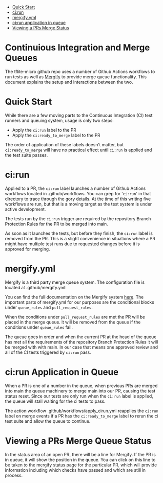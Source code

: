 * [Quick Start](#quick-start)
* [ci:run](#ci:run)
* [mergify.yml](#mergify.yml)
* [ci:run application in queue](ci:run-application-in-queue)
* [Viewing a PRs Merge Status](viewing-a-prs-merge-queue-status)
# Continuious Integration and Merge Queues
The tflite-micro github repo uses a number of Github Actions workflows to run tests as well as [Mergify](https://mergify.com/) to provide merge queue functionality. This document explains the setup and interactions between the two. 

# Quick Start
While there are a few moving parts to the Continuous Integration (CI) test runners and queuing system, usage is only two steps:
  
  * Apply the `ci:run` label to the PR
  * Apply the `ci:ready_to_merge` label to the PR

The order of application of these labels doesn't matter, but `ci:ready_to_merge` will have no practical effect until `ci:run` is applied and the test suite passes.

# ci:run
Applied to a PR, the `ci:run` label launches a number of Github Actions workflows located in .github/workflows. You can grep for '`ci:run`' in that directory to trace through the gory details. At the time of this writing five workflows are run, but that is a moving target as the test system is under active development.

The tests run by the `ci:run` trigger are required by the repository Branch Protection Rules for the PR to be merged into main.

As soon as it launches the tests, but before they finish, the `ci:run` label is removed from the PR. This is a slight convenience in situations where a PR might have multiple test runs due to requested changes before it is approved for merging.

# mergify.yml
Mergify is a third party merge queue system. The configuration file is located at .github/mergify.yml

You can find the full documentation on the Mergify system [here](https://docs.mergify.com/). The important parts of mergify.yml for our purposes are the conditional blocks under `queue_rules` and `pull_request_rules`. 

When the conditions under `pull_request_rules` are met the PR will be placed in the merge queue. It will be removed from the queue if the conditions under `queue_rules` fail. 

The queue goes in order and when the current PR at the head of the queue has met all the requirements of the repository Branch Protection Rules it will be merged with with main. In our case that means one approved review and all of the CI tests triggered by `ci:run` pass.

# ci:run Application in Queue
When a PR is one of a number in the queue, when previous PRs are merged into main the queue machinery to merge main into our PR, causing the test status reset. Since our tests are only run when the `ci:run` label is applied, the queue will stall waiting for the ci tests to pass.

The action workflow .github/workflows/apply_cirun.yml reapplies the `ci:run` label on merge events if a PR has the `ci:ready_to_merge` label to rerun the ci test suite and allow the queue to continue.

# Viewing a PRs Merge Queue Status
In the status area of an open PR, there will be a line for Mergify. If the PR is in queue, it will show the position in the queue. You can click on this line to be taken to the mergify status page for the particular PR, which will provide information including which checks have passed and which are still in process.
